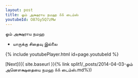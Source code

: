 ```yaml
---
layout: post
title: ஓம் அக்ஷராய நமஹ ௧௧ டைம்ஸ்
youtubeId: O87Gy5Q7zMw
---
```

 
 
 ஓம் அக்ஷராய நமஹ  
 
 -  யாருக்கு சிதைவு இல்லை 
 
  
 
  
 
 
 
 
 
 


{% include youtubePlayer.html id=page.youtubeId %}
 
[Next]({{ site.baseurl }}{% link  split1/_posts/2014-04-03-ஓம் அனௌக்ஷதையை நமஹ ௧௧ டைம்ஸ்.md%})
 
